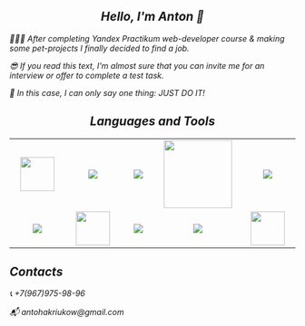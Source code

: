 <h2 align='center'> <i>Hello, I'm Anton 👋 <i/></h2> 

<p align='center'>
  <i>
    <p>👨🏽‍💻 After completing Yandex Practikum web-developer course & making some pet-projects I finally decided to find a job.</p>
    <p>😎 If you read this text, I'm almost sure that you can invite me for an interview or offer to complete a test task.</p>
    <p>🚀 In this case, I can only say one thing: JUST DO IT!</p>
  </i>
</p>


<h2 align='center'><i>Languages and Tools</i></h2>

<table width="100">
  <tr>
    <td align='center' width="190">
      <img src="https://assets.vercel.com/image/upload/q_auto/front/assets/design/nextjs-black-logo.svg" width="60">
    </td>
    <td align='center' width="190">
      <img src="https://www.vectorlogo.zone/logos/reactjs/reactjs-ar21.svg">
    </td>
    <td align='center' width="190">
      <img src="https://upload.wikimedia.org/wikipedia/commons/thumb/8/8e/Nextjs-logo.svg/1200px-Nextjs-logo.svg.png">
    </td>
    <td align='center'>
      <img src="https://github.com/prplx/svg-logos/blob/master/svg/redux.svg" width="120">
    </td>
    <td align='center' width="190">
      <img src="https://www.vectorlogo.zone/logos/typescriptlang/typescriptlang-icon.svg">
    </td>
  </tr>
    <td align='center'>
      <img src="https://www.vectorlogo.zone/logos/nodejs/nodejs-ar21.svg">
    </td>
    <td align='center' width="190">
      <img src="https://www.vectorlogo.zone/logos/nestjs/nestjs-ar21.svg" width="60">
    </td>
    <td align='center'>
      <img src="https://www.vectorlogo.zone/logos/expressjs/expressjs-ar21.svg">
    </td>
    <td align='center'  width="190">
      <img src="https://www.vectorlogo.zone/logos/mongodb/mongodb-ar21.svg">
    </td>
    <td align='center' width="190">
      <img src="https://github.com/detain/svg-logos/blob/master/svg/git.svg" width="60">
    </td>
  </tr>
</table>

<h2><i>Contacts</i></h2>

<p>📞 +7(967)975-98-96</p>
<p>📬 antohakriukow@gmail.com</p>
